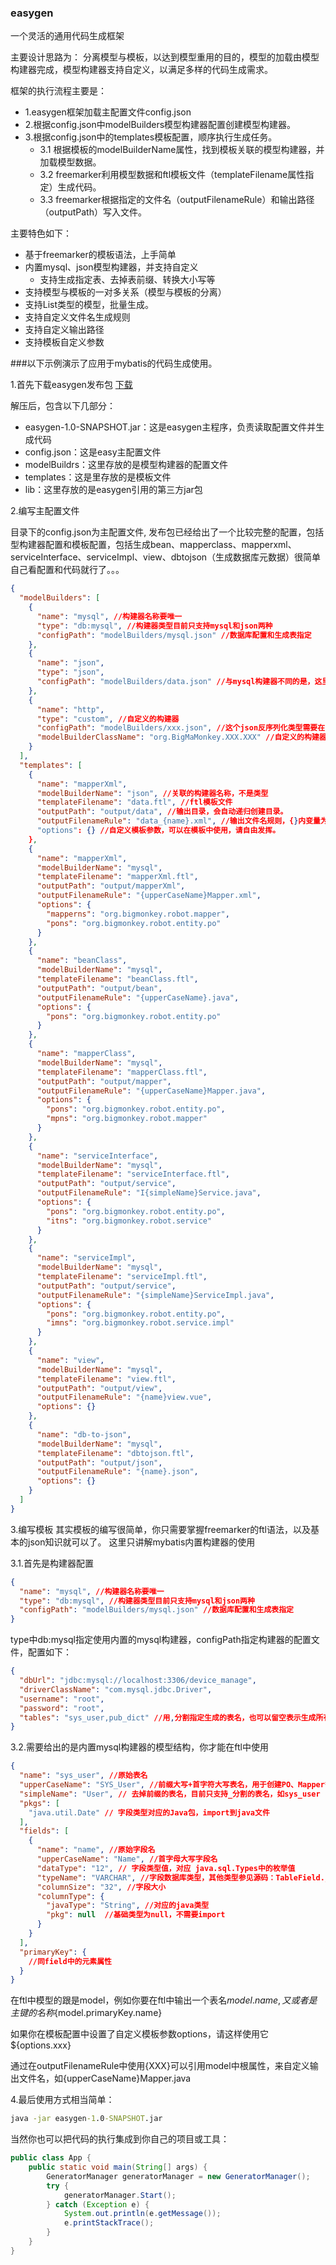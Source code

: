 ### easygen

一个灵活的通用代码生成框架

主要设计思路为：
分离模型与模板，以达到模型重用的目的，模型的加载由模型构建器完成，模型构建器支持自定义，以满足多样的代码生成需求。

框架的执行流程主要是：
- 1.easygen框架加载主配置文件config.json
- 2.根据config.json中modelBuilders模型构建器配置创建模型构建器。
- 3.根据config.json中的templates模板配置，顺序执行生成任务。
    - 3.1 根据模板的modelBuilderName属性，找到模板关联的模型构建器，并加载模型数据。
    - 3.2 freemarker利用模型数据和ftl模板文件（templateFilename属性指定）生成代码。
    - 3.3 freemarker根据指定的文件名（outputFilenameRule）和输出路径（outputPath）写入文件。

主要特色如下：

- 基于freemarker的模板语法，上手简单
- 内置mysql、json模型构建器，并支持自定义
  - 支持生成指定表、去掉表前缀、转换大小写等
- 支持模型与模板的一对多关系（模型与模板的分离）
- 支持List类型的模型，批量生成。
- 支持自定义文件名生成规则
- 支持自定义输出路径
- 支持模板自定义参数

###以下示例演示了应用于mybatis的代码生成使用。

1.首先下载easygen发布包 [下载](https://github.com/BigMaMonkey/easygen/releases)

解压后，包含以下几部分：
- easygen-1.0-SNAPSHOT.jar：这是easygen主程序，负责读取配置文件并生成代码
- config.json：这是easy主配置文件
- modelBuildrs：这里存放的是模型构建器的配置文件
- templates：这是里存放的是模板文件
- lib：这里存放的是easygen引用的第三方jar包

2.编写主配置文件

目录下的config.json为主配置文件, 发布包已经给出了一个比较完整的配置，包括型构建器配置和模板配置，包括生成bean、mapperclass、mapperxml、serviceInterface、serviceImpl、view、dbtojson（生成数据库元数据）很简单自己看配置和代码就行了。。。

```json
{
  "modelBuilders": [
    {
      "name": "mysql", //构建器名称要唯一
      "type": "db:mysql", //构建器类型目前只支持mysql和json两种
      "configPath": "modelBuilders/mysql.json" //数据库配置和生成表指定
    },
    {
      "name": "json",
      "type": "json",
      "configPath": "modelBuilders/data.json" //与mysql构建器不同的是，这里直接是模型数据。
    },
    {
      "name": "http",
      "type": "custom", //自定义的构建器
      "configPath": "modelBuilders/xxx.json", //这个json反序列化类型需要在IModelBuilder的泛型参数中指出。
      "modelBuilderClassName": "org.BigMaMonkey.XXX.XXX" //自定义的构建器需要实现类，实现IModelBuilder借口
    }
  ],
  "templates": [
    {
      "name": "mapperXml",
      "modelBuilderName": "json", //关联的构建器名称，不是类型
      "templateFilename": "data.ftl", //ftl模板文件
      "outputPath": "output/data", //输出目录，会自动递归创建目录。
      "outputFilenameRule": "data_{name}.xml", //输出文件名规则，{}内变量为模型的字段field
      "options": {} //自定义模板参数，可以在模板中使用，请自由发挥。
    },
    {
      "name": "mapperXml",
      "modelBuilderName": "mysql",
      "templateFilename": "mapperXml.ftl",
      "outputPath": "output/mapperXml",
      "outputFilenameRule": "{upperCaseName}Mapper.xml",
      "options": {
        "mapperns": "org.bigmonkey.robot.mapper",
        "pons": "org.bigmonkey.robot.entity.po"
      }
    },
    {
      "name": "beanClass",
      "modelBuilderName": "mysql",
      "templateFilename": "beanClass.ftl",
      "outputPath": "output/bean",
      "outputFilenameRule": "{upperCaseName}.java",
      "options": {
        "pons": "org.bigmonkey.robot.entity.po"
      }
    },
    {
      "name": "mapperClass",
      "modelBuilderName": "mysql",
      "templateFilename": "mapperClass.ftl",
      "outputPath": "output/mapper",
      "outputFilenameRule": "{upperCaseName}Mapper.java",
      "options": {
        "pons": "org.bigmonkey.robot.entity.po",
        "mpns": "org.bigmonkey.robot.mapper"
      }
    },
    {
      "name": "serviceInterface",
      "modelBuilderName": "mysql",
      "templateFilename": "serviceInterface.ftl",
      "outputPath": "output/service",
      "outputFilenameRule": "I{simpleName}Service.java",
      "options": {
        "pons": "org.bigmonkey.robot.entity.po",
        "itns": "org.bigmonkey.robot.service"
      }
    },
    {
      "name": "serviceImpl",
      "modelBuilderName": "mysql",
      "templateFilename": "serviceImpl.ftl",
      "outputPath": "output/service",
      "outputFilenameRule": "{simpleName}ServiceImpl.java",
      "options": {
        "pons": "org.bigmonkey.robot.entity.po",
        "imns": "org.bigmonkey.robot.service.impl"
      }
    },
    {
      "name": "view",
      "modelBuilderName": "mysql",
      "templateFilename": "view.ftl",
      "outputPath": "output/view",
      "outputFilenameRule": "{name}view.vue",
      "options": {}
    },
    {
      "name": "db-to-json",
      "modelBuilderName": "mysql",
      "templateFilename": "dbtojson.ftl",
      "outputPath": "output/json",
      "outputFilenameRule": "{name}.json",
      "options": {}
    }
  ]
}
```
3.编写模板
其实模板的编写很简单，你只需要掌握freemarker的ftl语法，以及基本的json知识就可以了。
这里只讲解mybatis内置构建器的使用

3.1.首先是构建器配置
```json
{
  "name": "mysql", //构建器名称要唯一
  "type": "db:mysql", //构建器类型目前只支持mysql和json两种
  "configPath": "modelBuilders/mysql.json" //数据库配置和生成表指定
}
```
type中db:mysql指定使用内置的mysql构建器，configPath指定构建器的配置文件，配置如下：
```json
{
  "dbUrl": "jdbc:mysql://localhost:3306/device_manage",
  "driverClassName": "com.mysql.jdbc.Driver",
  "username": "root",
  "password": "root",
  "tables": "sys_user,pub_dict" //用,分割指定生成的表名，也可以留空表示生成所有表
}
```
3.2.需要给出的是内置mysql构建器的模型结构，你才能在ftl中使用
```json
{
  "name": "sys_user", //原始表名
  "upperCaseName": "SYS_User", //前缀大写+首字符大写表名，用于创建PO、Mapper等
  "simpleName": "User", // 去掉前缀的表名，目前只支持_分割的表名，如sys_user
  "pkgs": [
    "java.util.Date" // 字段类型对应的Java包，import到java文件
  ],
  "fields": [
    {
      "name": "name", //原始字段名
      "upperCaseName": "Name", //首字母大写字段名
      "dataType": "12", // 字段类型值，对应 java.sql.Types中的枚举值
      "typeName": "VARCHAR", //字段数据库类型，其他类型参见源码：TableField.java
      "columnSize": "32", //字段大小
      "columnType": {
        "javaType": "String", //对应的java类型
        "pkg": null  //基础类型为null，不需要import
      }
    }
  ],
  "primaryKey": {
    //同field中的元素属性
  }
}
```
在ftl中模型的跟是model，例如你要在ftl中输出一个表名${model.name}, 又或者是主键的名称${model.primaryKey.name}

如果你在模板配置中设置了自定义模板参数options，请这样使用它${options.xxx}

通过在outputFilenameRule中使用{XXX}可以引用model中根属性，来自定义输出文件名，如{upperCaseName}Mapper.java

4.最后使用方式相当简单：

```cmd
java -jar easygen-1.0-SNAPSHOT.jar 
```
当然你也可以把代码的执行集成到你自己的项目或工具：

```java
public class App {
    public static void main(String[] args) {
        GeneratorManager generatorManager = new GeneratorManager();
        try {
            generatorManager.Start();
        } catch (Exception e) {
            System.out.println(e.getMessage());
            e.printStackTrace();
        }
    }
}
```